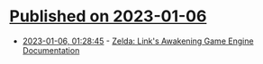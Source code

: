 # [Published on 2023-01-06](index.md)

* [2023-01-06, 01:28:45](https://news.ycombinator.com/item?id=34269742) - [Zelda: Link's Awakening Game Engine Documentation](https://github.com/zladx/LADX-Disassembly/wiki/Game-engine-documentation)
